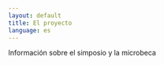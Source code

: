 ```yaml
---
layout: default
title: El proyecto
language: es
---
```




Información sobre el simposio y la microbeca